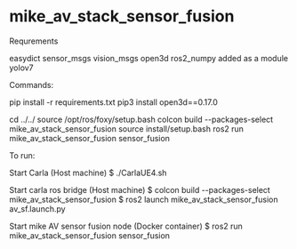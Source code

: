 # mike_av_stack_sensor_fusion

Requrements

easydict
sensor_msgs
vision_msgs
open3d
ros2_numpy added as a module
yolov7

Commands:

pip install -r requirements.txt
pip3 install open3d==0.17.0
<!-- pip3 install carla==0.9.13 -->

cd ../../
source /opt/ros/foxy/setup.bash
colcon build --packages-select mike_av_stack_sensor_fusion
source install/setup.bash
ros2 run mike_av_stack_sensor_fusion sensor_fusion



To run:

Start Carla (Host machine)
$ ./CarlaUE4.sh

Start carla ros bridge (Host machine)
$ colcon build --packages-select mike_av_stack_sensor_fusion
$ ros2 launch mike_av_stack_sensor_fusion av_sf.launch.py

Start mike AV sensor fusion node (Docker container)
$ ros2 run mike_av_stack_sensor_fusion sensor_fusion